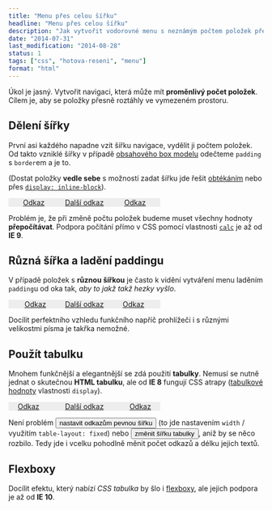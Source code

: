 ```yaml
---
title: "Menu přes celou šířku"
headline: "Menu přes celou šířku"
description: "Jak vytvořit vodorovné menu s neznámým počtem položek přes celou šířku."
date: "2014-07-31"
last_modification: "2014-08-28"
status: 1
tags: ["css", "hotova-reseni", "menu"]
format: "html"
---
```


<p>Úkol je jasný. Vytvořit navigaci, která může mít <b>proměnlivý počet položek</b>. Cílem je, aby se položky přesně roztáhly ve vymezeném prostoru.</p>



<h2 id="deleni-sirky">Dělení šířky</h2>

<p>První asi každého napadne vzít šířku navigace, vydělit ji počtem položek. Od takto vzniklé šířky v případě <a href="/box-model#content-box">obsahového box modelu</a> odečteme <code>padding</code> s <code>border</code>em a je to.</p>

<p>(Dostat položky <b>vedle sebe</b> s možností zadat šířku jde řešit <a href="/float">obtékáním</a> nebo přes <code><a href="/display#inline-block">display: inline-block</a></code>).</p>

<div class="live">
  <style>
    .menu-deleni {
      width: 300px;
      background: #ededed;
      overflow: hidden;
    }
    .menu-deleni a {
      float: left;
      width: 100px;
      text-align: center;
    }
  </style>
  <div class="menu-deleni">
    <a href="">Odkaz</a>
    <a href="">Další odkaz</a>
    <a href="">Odkaz</a>
  </div>
</div>

<p>Problém je, že při změně počtu položek budeme muset všechny hodnoty <b>přepočítávat</b>. Podpora počítání přímo v CSS pomocí vlastnosti <a href="/calc"><code>calc</code></a> je až od <b>IE 9</b>.</p>



<h2 id="ladeni-paddingu">Různá šířka a ladění paddingu</h2>

<p>V případě položek s <b>různou šířkou</b> je často k vidění vytváření menu laděním <code>padding</code>u od oka tak, <i>aby to jakž takž hezky vyšlo</i>.</p>

<div class="live">
  <style>
    .menu-ladeni {
      width: 300px;
      background: #ededed;
      text-align: center;
    }
    .menu-ladeni a {
      display: inline-block;
      padding: 0 1.2em;
    }
  </style>
  <div class="menu-ladeni">
    <a href="">Odkaz</a>
    <a href="">Další odkaz</a>
    <a href="">Odkaz</a>
  </div>
</div>

<p>Docílit perfektního vzhledu funkčního napříč prohlížeči i s různými velikostmi písma je takřka nemožné.</p>



<h2 id="tabulka">Použít tabulku</h2>

<p>Mnohem funkčnější a elegantnější se zdá použití <b>tabulky</b>. Nemusí se nutně jednat o skutečnou <b>HTML tabulku</b>, ale od <b>IE 8</b> fungují CSS atrapy (<a href="/display#tabulkove">tabulkové hodnoty</a> vlastnosti <code>display</code>).</p>

<div class="live" id="css-tabulka">
  <style>
    .menu-tabulka {
      width: 300px;
      background: #ededed;
      text-align: center;
      display: table;
    }
    .menu-tabulka a {
      display: table-cell;
    }
    .menu-tabulka.pevna-sirka {
      table-layout: fixed;
    }
    .menu-tabulka.vetsi-sirka {
      width: 400px;
    }
  </style>
  <div class="menu-tabulka">
    <a href="">Odkaz</a>
    <a href="">Další odkaz</a>
    <a href="">Odkaz</a>
  </div>
</div>

<script>
  var t = document.getElementById("css-tabulka").getElementsByTagName("div")[0];
</script>

<p>Není problém <button onclick="toggle(t, 'pevna-sirka')">nastavit odkazům pevnou šířku</button> (to jde nastavením <code>width</code> / využitím <code>table-layout: fixed</code>) nebo <button onclick="toggle(t, 'vetsi-sirka')">změnit šířku tabulky</button>, aniž by se něco rozbilo. Tedy jde i vcelku pohodlně měnit počet odkazů a délku jejich textů.</p>



<h2 id="flexbox">Flexboxy</h2>

<p>Docílit efektu, který nabízí <i>CSS tabulka</i> by šlo i <a href="/flexbox">flexboxy</a>, ale jejich podpora je až od <b>IE 10</b>.</p>